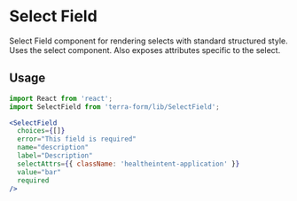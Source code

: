 # Select Field

Select Field component for rendering selects with standard structured style. Uses the select component. Also exposes attributes specific to the select.

## Usage

```jsx
import React from 'react';
import SelectField from 'terra-form/lib/SelectField';

<SelectField
  choices={[]}
  error="This field is required"
  name="description"
  label="Description"
  selectAttrs={{ className: 'healtheintent-application' }}
  value="bar"
  required
/>
```
